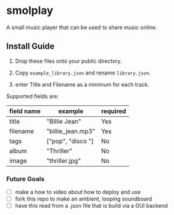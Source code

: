 # smolplay

A small music player that can be used to share music online.

## Install Guide

1. Drop these files onto your public directory.

2. Copy `example_library.json` and rename `library.json`.

3. enter Title and Filename as a minimum for each track.

Supported fields are:

| field name  | example           | required |
| ----------- | ----------------- | -------- |
| title       | "Billie Jean"     | Yes      |
| filename    | "billie_jean.mp3" | Yes      |
| tags        | ["pop", "disco "] | No       |
| album       | "Thriller"        | No       |
| image       | "thriller.jpg"    | No       |

### Future Goals

- [ ] make a how to video about how to deploy and use
- [ ] fork this repo to make an ambient, looping soundboard
- [ ] have this read from a .json file that is build via a GUI backend
